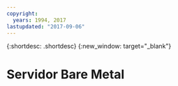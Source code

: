 ```yaml
---
copyright:
  years: 1994, 2017
lastupdated: "2017-09-06"
---
```


{:shortdesc: .shortdesc}
{:new_window: target="_blank"}

# Servidor Bare Metal 
